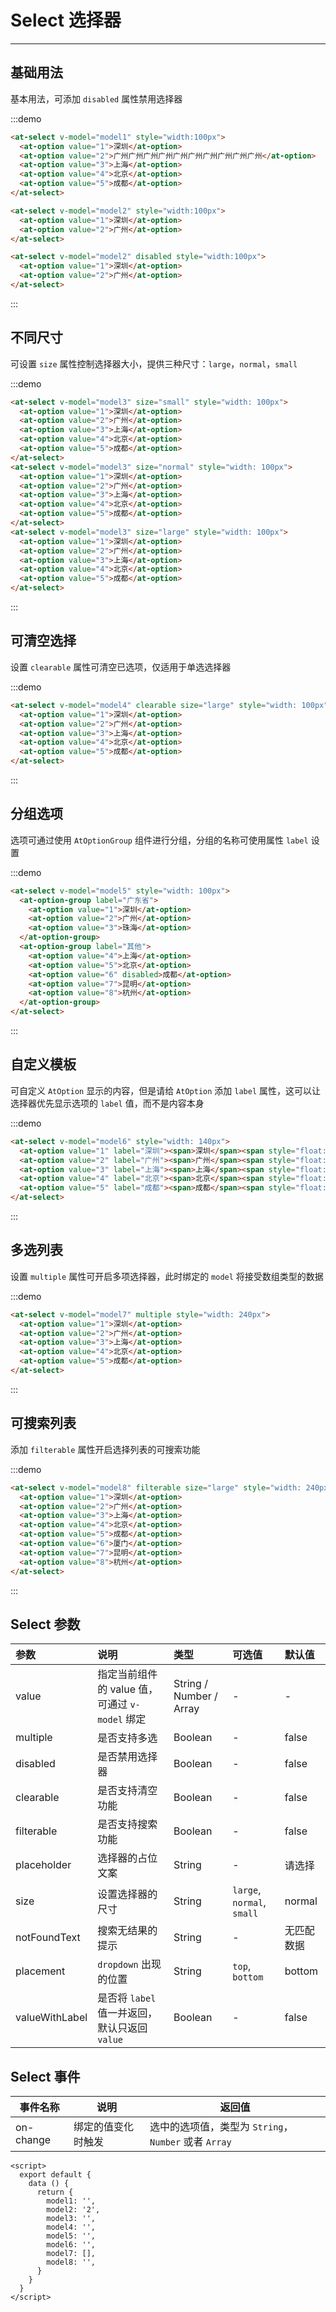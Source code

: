 
# Select 选择器

----

## 基础用法

基本用法，可添加 `disabled` 属性禁用选择器

:::demo
```html
<at-select v-model="model1" style="width:100px">
  <at-option value="1">深圳</at-option>
  <at-option value="2">广州广州广州广州广州广州广州广州广州广州</at-option>
  <at-option value="3">上海</at-option>
  <at-option value="4">北京</at-option>
  <at-option value="5">成都</at-option>
</at-select>

<at-select v-model="model2" style="width:100px">
  <at-option value="1">深圳</at-option>
  <at-option value="2">广州</at-option>
</at-select>

<at-select v-model="model2" disabled style="width:100px">
  <at-option value="1">深圳</at-option>
  <at-option value="2">广州</at-option>
</at-select>
```
:::


## 不同尺寸

可设置 `size` 属性控制选择器大小，提供三种尺寸：`large`，`normal`，`small`

:::demo
```html
<at-select v-model="model3" size="small" style="width: 100px">
  <at-option value="1">深圳</at-option>
  <at-option value="2">广州</at-option>
  <at-option value="3">上海</at-option>
  <at-option value="4">北京</at-option>
  <at-option value="5">成都</at-option>
</at-select>
<at-select v-model="model3" size="normal" style="width: 100px">
  <at-option value="1">深圳</at-option>
  <at-option value="2">广州</at-option>
  <at-option value="3">上海</at-option>
  <at-option value="4">北京</at-option>
  <at-option value="5">成都</at-option>
</at-select>
<at-select v-model="model3" size="large" style="width: 100px">
  <at-option value="1">深圳</at-option>
  <at-option value="2">广州</at-option>
  <at-option value="3">上海</at-option>
  <at-option value="4">北京</at-option>
  <at-option value="5">成都</at-option>
</at-select>
```
:::


## 可清空选择

设置 `clearable` 属性可清空已选项，仅适用于单选选择器

:::demo
```html
<at-select v-model="model4" clearable size="large" style="width: 100px">
  <at-option value="1">深圳</at-option>
  <at-option value="2">广州</at-option>
  <at-option value="3">上海</at-option>
  <at-option value="4">北京</at-option>
  <at-option value="5">成都</at-option>
</at-select>
```
:::


## 分组选项

选项可通过使用 `AtOptionGroup` 组件进行分组，分组的名称可使用属性 `label` 设置

:::demo
```html
<at-select v-model="model5" style="width: 100px">
  <at-option-group label="广东省">
    <at-option value="1">深圳</at-option>
    <at-option value="2">广州</at-option>
    <at-option value="3">珠海</at-option>
  </at-option-group>
  <at-option-group label="其他">
    <at-option value="4">上海</at-option>
    <at-option value="5">北京</at-option>
    <at-option value="6" disabled>成都</at-option>
    <at-option value="7">昆明</at-option>
    <at-option value="8">杭州</at-option>
  </at-option-group>
</at-select>
```
:::


## 自定义模板

可自定义 `AtOption` 显示的内容，但是请给 `AtOption` 添加 `label` 属性，这可以让选择器优先显示选项的 `label` 值，而不是内容本身

:::demo
```html
<at-select v-model="model6" style="width: 140px">
  <at-option value="1" label="深圳"><span>深圳</span><span style="float: right;opacity: .6;font-size: 0.8em;">Shenzhen</span></at-option>
  <at-option value="2" label="广州"><span>广州</span><span style="float: right;opacity: .6;font-size: 0.8em;">Guangzhou</span></at-option>
  <at-option value="3" label="上海"><span>上海</span><span style="float: right;opacity: .6;font-size: 0.8em;">Shanghai</span></at-option>
  <at-option value="4" label="北京"><span>北京</span><span style="float: right;opacity: .6;font-size: 0.8em;">Beijin</span></at-option>
  <at-option value="5" label="成都"><span>成都</span><span style="float: right;opacity: .6;font-size: 0.8em;">Chengdu</span></at-option>
</at-select>
```
:::


## 多选列表

设置 `multiple` 属性可开启多项选择器，此时绑定的 `model` 将接受数组类型的数据

:::demo
```html
<at-select v-model="model7" multiple style="width: 240px">
  <at-option value="1">深圳</at-option>
  <at-option value="2">广州</at-option>
  <at-option value="3">上海</at-option>
  <at-option value="4">北京</at-option>
  <at-option value="5">成都</at-option>
</at-select>
```
:::


## 可搜索列表

添加 `filterable` 属性开启选择列表的可搜索功能

:::demo
```html
<at-select v-model="model8" filterable size="large" style="width: 240px">
  <at-option value="1">深圳</at-option>
  <at-option value="2">广州</at-option>
  <at-option value="3">上海</at-option>
  <at-option value="4">北京</at-option>
  <at-option value="5">成都</at-option>
  <at-option value="6">厦门</at-option>
  <at-option value="7">昆明</at-option>
  <at-option value="8">杭州</at-option>
</at-select>
```
:::

## Select 参数

| 参数      | 说明          | 类型      | 可选值                           | 默认值  |
| :---------- | :-------------- | :---------- | :-----------------------------  | :-------- |
| value | 指定当前组件的 value 值，可通过 `v-model` 绑定 | String / Number / Array | - | - |
| multiple | 是否支持多选 | Boolean | - | false |
| disabled | 是否禁用选择器 | Boolean | - | false |
| clearable | 是否支持清空功能 | Boolean | - | false |
| filterable | 是否支持搜索功能 | Boolean | - | false |
| placeholder | 选择器的占位文案 | String | - | 请选择 |
| size | 设置选择器的尺寸 | String | `large`, `normal`, `small` | normal |
| notFoundText | 搜索无结果的提示 | String | - | 无匹配数据 |
| placement | `dropdown` 出现的位置 | String | `top`, `bottom` | bottom |
| valueWithLabel | 是否将 `label` 值一并返回，默认只返回 `value` | Boolean | - | false |

## Select 事件

| 事件名称      | 说明          | 返回值  |
|---------- |-------------- |---------- |
| on-change | 绑定的值变化时触发 | 选中的选项值，类型为 `String`，`Number` 或者 `Array` |

```
<script>
  export default {
    data () {
      return {
        model1: '',
        model2: '2',
        model3: '',
        model4: '',
        model5: '',
        model6: '',
        model7: [],
        model8: '',
      }
    }
  }
</script>
```